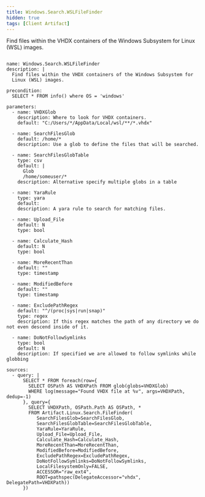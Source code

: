 ```yaml
---
title: Windows.Search.WSLFileFinder
hidden: true
tags: [Client Artifact]
---
```


Find files within the VHDX containers of the Windows Subsystem for
Linux (WSL) images.


<pre><code class="language-yaml">
name: Windows.Search.WSLFileFinder
description: |
  Find files within the VHDX containers of the Windows Subsystem for
  Linux (WSL) images.

precondition:
  SELECT * FROM info() where OS = 'windows'

parameters:
  - name: VHDXGlob
    description: Where to look for VHDX containers.
    default: "C:/Users/*/AppData/Local/wsl/**/*.vhdx"

  - name: SearchFilesGlob
    default: /home/*
    description: Use a glob to define the files that will be searched.

  - name: SearchFilesGlobTable
    type: csv
    default: |
      Glob
      /home/someuser/*
    description: Alternative specify multiple globs in a table

  - name: YaraRule
    type: yara
    default:
    description: A yara rule to search for matching files.

  - name: Upload_File
    default: N
    type: bool

  - name: Calculate_Hash
    default: N
    type: bool

  - name: MoreRecentThan
    default: ""
    type: timestamp

  - name: ModifiedBefore
    default: ""
    type: timestamp

  - name: ExcludePathRegex
    default: "^/(proc|sys|run|snap)"
    type: regex
    description: If this regex matches the path of any directory we do not even descend inside of it.

  - name: DoNotFollowSymlinks
    type: bool
    default: N
    description: If specified we are allowed to follow symlinks while globbing

sources:
  - query: |
      SELECT * FROM foreach(row={
        SELECT OSPath AS VHDXPath FROM glob(globs=VHDXGlob)
        WHERE log(message="Found VHDX file at %v", args=VHDXPath, dedup=-1)
      }, query={
        SELECT VHDXPath, OSPath.Path AS OSPath, *
        FROM Artifact.Linux.Search.FileFinder(
           SearchFilesGlob=SearchFilesGlob,
           SearchFilesGlobTable=SearchFilesGlobTable,
           YaraRule=YaraRule,
           Upload_File=Upload_File,
           Calculate_Hash=Calculate_Hash,
           MoreRecentThan=MoreRecentThan,
           ModifiedBefore=ModifiedBefore,
           ExcludePathRegex=ExcludePathRegex,
           DoNotFollowSymlinks=DoNotFollowSymlinks,
           LocalFilesystemOnly=FALSE,
           ACCESSOR="raw_ext4",
           ROOT=pathspec(DelegateAccessor="vhdx", DelegatePath=VHDXPath))
      })

</code></pre>

